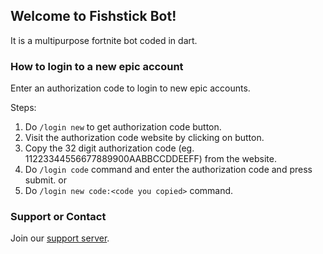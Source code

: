 ## Welcome to Fishstick Bot!

It is a multipurpose fortnite bot coded in dart.

### How to login to a new epic account

Enter an authorization code to login to new epic accounts.

Steps:

1. Do `/login new` to get authorization code button.
2. Visit the authorization code website by clicking on button.
3. Copy the 32 digit authorization code (eg. 11223344556677889900AABBCCDDEEFF) from the website.
4. Do `/login code` command and enter the authorization code and press submit.
   or
5. Do `/login new code:<code you copied>` command.

### Support or Contact

Join our [support server](https://discord.gg/fishstick).
